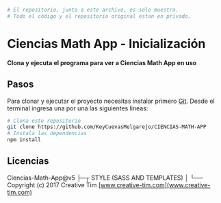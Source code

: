 ```bash
# El repositorio, junto a este archivo, es sólo muestra. 
# Todo el código y el repositorio original estan en privado.
```
# Ciencias Math App - Inicialización

**Clona y ejecuta el programa para ver a Ciencias Math App en uso**

## Pasos

Para clonar y ejecutar el proyecto necesitas instalar primero [Git](https://git-scm.com). Desde el terminal ingresa una por una las siguientes lineas:

```bash
# Clona este repositorio
git clone https://github.com/KeyCuevasMelgarejo/CIENCIAS-MATH-APP
# Instala las dependencias
npm install
```
## Licencias
Ciencias-Math-App@v5
├─┬ STYLE (SASS AND TEMPLATES)
│ └── Copyright (c) 2017 Creative Tim [www.creative-tim.com](www.creative-tim.com)
